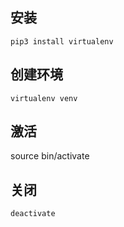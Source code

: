 ## 安装

```
pip3 install virtualenv
```

## 创建环境

```
virtualenv venv
```

## 激活

source bin/activate

## 关闭

```
deactivate
```
